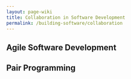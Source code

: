 ```yaml
---
layout: page-wiki
title: Collaboration in Software Development
permalink: /building-software/collaboration
---
```


## Agile Software Development

## Pair Programming
